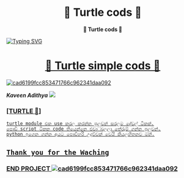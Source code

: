 <h1 align="center"><b> 🐢 Turtle cods 🐢 </b></h1>

<p align="center"><b> 🐢 Turtle cods 🐢 </b></h1>

<a href="https://github.com/vihanga20/turtle"><img src="https://readme-typing-svg.demolab.com?font=Fira+Code&size=37&duration=3000&pause=2000&color=ABF700&center=true&vCenter=true&width=435&lines=TRY+THIS+CODES" alt="Typing SVG" /></a>

<a href="https://github.com/search?q=extension%3Amd+%22https+readme+typing+svg%22&type=Code" alt="Contact" title="Repo users">
    
<h1 align="center"><b> 🐢 Turtle simple cods 🐢 </b></h1>
<a href="https://Wa.me/+94702256963">
    <img src="https://em-content.zobj.net/source/skype/289/turtle_1f422.png" alt="cad6199fcc853471766c962341daa092" border="0"></a>
    
 ***Kaveen Adithya***
<a href="https://Wa.me/+94728858672">
    <img src="https://img.shields.io/badge/Contact-Owner-green?style=plastic&logo=appveyor">
        
### [TURTLE 🐢]
```
turtle module එක use කරල කරන්න පුලුවන් සරලම දේවල් ටිකක්.
පොඩි script ටිකක code තියෙන්නෙ එවා බලලා තේරුම් ගන්න පුලුවන්.
python ඉගෙන ගන්න අයට පොඩිහරි උදව්වක් වෙයි කියලහිතනව මන්.
```

<p align="center">

## `Thank you for the Waching`

### END PROJECT <img src="https://www.mediafire.com/view/uvs8wwckoczdfcv/4375050_logo_python_icon.png" alt="cad6199fcc853471766c962341daa092" border="0"></a>
